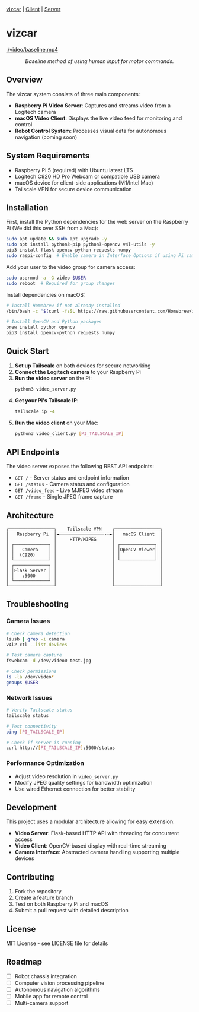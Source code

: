 [vizcar](./README.MD) | [Client](MACOS_README.md) | [Server](RPI_README) 


# vizcar
[./video/baseline.mp4](https://github.com/user-attachments/assets/a0b385c3-4cb0-4201-a864-ad12884572af)

<p align="center"><em>Baseline method of using human input for motor commands.</em></p>




## Overview
The vizcar system consists of three main components:
- **Raspberry Pi Video Server**: Captures and streams video from a Logitech camera
- **macOS Video Client**: Displays the live video feed for monitoring and control
- **Robot Control System**: Processes visual data for autonomous navigation (coming soon)

## System Requirements
- Raspberry Pi 5 (required) with Ubuntu latest LTS
- Logitech C920 HD Pro Webcam or compatible USB camera
- macOS device for client-side applications (M1/Intel Mac)
- Tailscale VPN for secure device communication

## Installation
First, install the Python dependencies for the web server on the Raspberry Pi (We did this over SSH from a Mac):

```bash
sudo apt update && sudo apt upgrade -y
sudo apt install python3-pip python3-opencv v4l-utils -y
pip3 install flask opencv-python requests numpy
sudo raspi-config  # Enable camera in Interface Options if using Pi camera
```

Add your user to the video group for camera access:
```bash
sudo usermod -a -G video $USER
sudo reboot  # Required for group changes
```

Install dependencies on macOS:
```bash
# Install Homebrew if not already installed
/bin/bash -c "$(curl -fsSL https://raw.githubusercontent.com/Homebrew/install/HEAD/install.sh)"

# Install OpenCV and Python packages
brew install python opencv
pip3 install opencv-python requests numpy
```

## Quick Start
1. **Set up Tailscale** on both devices for secure networking
2. **Connect the Logitech camera** to your Raspberry Pi
3. **Run the video server** on the Pi:
   ```bash
   python3 video_server.py
   ```
4. **Get your Pi's Tailscale IP**:
   ```bash
   tailscale ip -4
   ```
5. **Run the video client** on your Mac:
   ```bash
   python3 video_client.py [PI_TAILSCALE_IP]
   ```

## API Endpoints
The video server exposes the following REST API endpoints:
- `GET /` - Server status and endpoint information
- `GET /status` - Camera status and configuration
- `GET /video_feed` - Live MJPEG video stream
- `GET /frame` - Single JPEG frame capture

## Architecture
```
┌─────────────────┐    Tailscale VPN    ┌─────────────────┐
│   Raspberry Pi  │◄─────────────────-─►│   macOS Client  │
│                 │     HTTP/MJPEG      │                 │
│ ┌─────────────┐ │                     │ ┌─────────────┐ │
│ │   Camera    │ │                     │ │OpenCV Viewer│ │
│ │  (C920)     │ │                     │ │             │ │
│ └─────────────┘ │                     │ └─────────────┘ │
│ ┌─────────────┐ │                     │                 │
│ │Flask Server │ │                     │                 │
│ │   :5000     │ │                     │                 │
│ └─────────────┘ │                     │                 │
└─────────────────┘                     └─────────────────┘
```

## Troubleshooting
### Camera Issues
```bash
# Check camera detection
lsusb | grep -i camera
v4l2-ctl --list-devices

# Test camera capture
fswebcam -d /dev/video0 test.jpg

# Check permissions
ls -la /dev/video*
groups $USER
```

### Network Issues
```bash
# Verify Tailscale status
tailscale status

# Test connectivity
ping [PI_TAILSCALE_IP]

# Check if server is running
curl http://[PI_TAILSCALE_IP]:5000/status
```

### Performance Optimization
- Adjust video resolution in `video_server.py`
- Modify JPEG quality settings for bandwidth optimization
- Use wired Ethernet connection for better stability

## Development
This project uses a modular architecture allowing for easy extension:
- **Video Server**: Flask-based HTTP API with threading for concurrent access
- **Video Client**: OpenCV-based display with real-time streaming
- **Camera Interface**: Abstracted camera handling supporting multiple devices

## Contributing
1. Fork the repository
2. Create a feature branch
3. Test on both Raspberry Pi and macOS
4. Submit a pull request with detailed description

## License
MIT License - see LICENSE file for details

## Roadmap
- [ ] Robot chassis integration
- [ ] Computer vision processing pipeline
- [ ] Autonomous navigation algorithms
- [ ] Mobile app for remote control
- [ ] Multi-camera support
